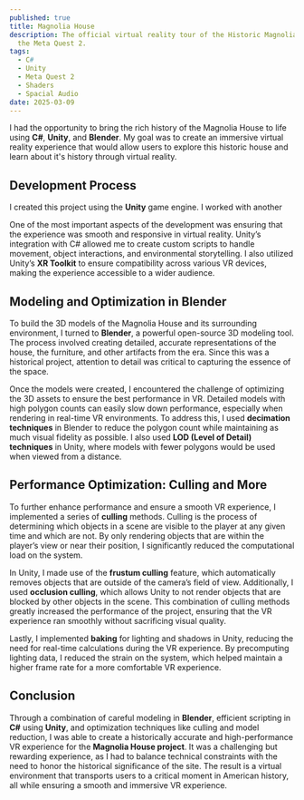 ```yaml
---
published: true
title: Magnolia House
description: The official virtual reality tour of the Historic Magnolia House on
  the Meta Quest 2.
tags:
  - C#
  - Unity
  - Meta Quest 2
  - Shaders
  - Spacial Audio
date: 2025-03-09
---
```

I had the opportunity to bring the rich history of the Magnolia House to life using **C#**, **Unity**, and **Blender**. My goal was to create an immersive virtual reality experience that would allow users to explore this historic house and learn about it's history through virtual reality.

## Development Process

I created this project using the **Unity** game engine. I worked with another

One of the most important aspects of the development was ensuring that the experience was smooth and responsive in virtual reality. Unity’s integration with C# allowed me to create custom scripts to handle movement, object interactions, and environmental storytelling. I also utilized Unity’s **XR Toolkit** to ensure compatibility across various VR devices, making the experience accessible to a wider audience.

## Modeling and Optimization in Blender

To build the 3D models of the Magnolia House and its surrounding environment, I turned to **Blender**, a powerful open-source 3D modeling tool. The process involved creating detailed, accurate representations of the house, the furniture, and other artifacts from the era. Since this was a historical project, attention to detail was critical to capturing the essence of the space.

Once the models were created, I encountered the challenge of optimizing the 3D assets to ensure the best performance in VR. Detailed models with high polygon counts can easily slow down performance, especially when rendering in real-time VR environments. To address this, I used **decimation techniques** in Blender to reduce the polygon count while maintaining as much visual fidelity as possible. I also used **LOD (Level of Detail) techniques** in Unity, where models with fewer polygons would be used when viewed from a distance.

## Performance Optimization: Culling and More

To further enhance performance and ensure a smooth VR experience, I implemented a series of **culling** methods. Culling is the process of determining which objects in a scene are visible to the player at any given time and which are not. By only rendering objects that are within the player’s view or near their position, I significantly reduced the computational load on the system.

In Unity, I made use of the **frustum culling** feature, which automatically removes objects that are outside of the camera’s field of view. Additionally, I used **occlusion culling**, which allows Unity to not render objects that are blocked by other objects in the scene. This combination of culling methods greatly increased the performance of the project, ensuring that the VR experience ran smoothly without sacrificing visual quality.

Lastly, I implemented **baking** for lighting and shadows in Unity, reducing the need for real-time calculations during the VR experience. By precomputing lighting data, I reduced the strain on the system, which helped maintain a higher frame rate for a more comfortable VR experience.

## Conclusion

Through a combination of careful modeling in **Blender**, efficient scripting in **C#** using **Unity**, and optimization techniques like culling and model reduction, I was able to create a historically accurate and high-performance VR experience for the **Magnolia House project**. It was a challenging but rewarding experience, as I had to balance technical constraints with the need to honor the historical significance of the site. The result is a virtual environment that transports users to a critical moment in American history, all while ensuring a smooth and immersive VR experience.